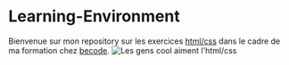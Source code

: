 # Learning-Environment
Bienvenue sur mon repository sur les exercices [html/css](https://github.com/becodeorg/Lovelace-promo-2/tree/master/La-prairie/html-css) dans le cadre de ma formation chez [becode](http://www.becode.org/register/register_fr.html).
![Les gens cool aiment l'html/css](https://media.licdn.com/mpr/mpr/AAEAAQAAAAAAAA3PAAAAJDY3MjI1NjY4LWUzNWEtNDZkNS1iYWFiLTY4NWQyZWZiZWI1OA.png)
